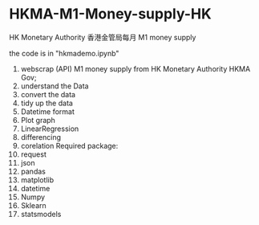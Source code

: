 # HKMA-M1-Money-supply-HK
HK Monetary Authority 香港金管局每月 M1 money supply

the code is in "hkmademo.ipynb"

1. webscrap (API) M1 money supply from HK Monetary Authority HKMA Gov;
2. understand the Data
3. convert the data
4. tidy up the data
5. Datetime format
6. Plot graph
7. LinearRegression
8. differencing
9. corelation
Required package:
1. request
2. json
3. pandas
4. matplotlib
5. datetime
6. Numpy
7. Sklearn
8. statsmodels
